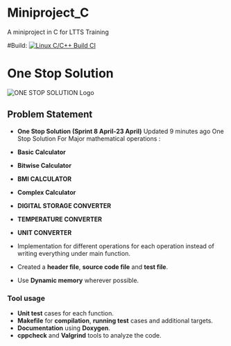 # Miniproject_C
A miniproject in C for LTTS Training

#Build:
[![Linux C/C++ Build CI](https://github.com/syedbasitahmad/ltts_project/actions/workflows/Linux_c-cpp.yml/badge.svg)](https://github.com/syedbasitahmad/ltts_project/actions/workflows/Linux_c-cpp.yml)

# One Stop Solution
![ONE STOP SOLUTION Logo](/image/ONE_STOP.jpg)
## Problem Statement
* **One Stop Solution (Sprint 8 April-23 April)**
 Updated 9 minutes ago
One Stop Solution For Major mathematical operations :
* **Basic Calculator** 
* **Bitwise Calculator** 
* **BMI CALCULATOR** 
* **Complex Calculator** 
* **DIGITAL STORAGE CONVERTER** 
* **TEMPERATURE CONVERTER** 
* **UNIT CONVERTER**



* Implementation for different operations for each operation instead of writing everything under main function.
* Created a **header file**,  **source code file** and **test file**.
* Use **Dynamic memory** wherever possible.

### Tool usage
* **Unit test** cases for each function.
* **Makefile** for **compilation**, **running test** cases and additional targets.
* **Documentation** using **Doxygen**.
* **cppcheck** and **Valgrind** tools to analyze the code.
